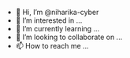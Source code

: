 - 👋 Hi, I’m @niharika-cyber
- 👀 I’m interested in ...
- 🌱 I’m currently learning ...
- 💞️ I’m looking to collaborate on ...
- 📫 How to reach me ...

<!---
niharika-cyber/niharika-cyber is a ✨ special ✨ repository because its `README.md` (this file) appears on your GitHub profile.
You can click the Preview link to take a look at your changes.
--->
